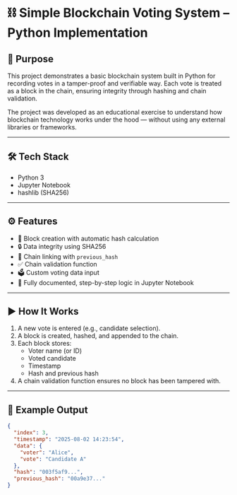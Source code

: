 # ⛓️ Simple Blockchain Voting System – Python Implementation

## 🎯 Purpose

This project demonstrates a basic blockchain system built in Python for recording votes in a tamper-proof and verifiable way. Each vote is treated as a block in the chain, ensuring integrity through hashing and chain validation.

The project was developed as an educational exercise to understand how blockchain technology works under the hood — without using any external libraries or frameworks.

---

## 🛠️ Tech Stack

- Python 3
- Jupyter Notebook
- hashlib (SHA256)

---

## ⚙️ Features

- 🧱 Block creation with automatic hash calculation
- 🔒 Data integrity using SHA256
- 🔗 Chain linking with `previous_hash`
- ✅ Chain validation function 
- 🗳️ Custom voting data input 
- 📄 Fully documented, step-by-step logic in Jupyter Notebook

---

## ▶️ How It Works

1. A new vote is entered (e.g., candidate selection).
2. A block is created, hashed, and appended to the chain.
3. Each block stores:
   - Voter name (or ID)
   - Voted candidate
   - Timestamp
   - Hash and previous hash
4. A chain validation function ensures no block has been tampered with.

---

## 📸 Example Output

```json
{
  "index": 3,
  "timestamp": "2025-08-02 14:23:54",
  "data": {
    "voter": "Alice",
    "vote": "Candidate A"
  },
  "hash": "003f5af9...",
  "previous_hash": "00a9e37..."
}
